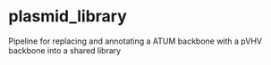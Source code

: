 # plasmid_library
Pipeline for replacing and annotating a ATUM backbone with a pVHV backbone into a shared library
